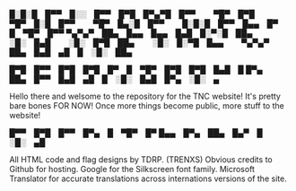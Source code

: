 
█░█░█ █▀▀ █░░ █▀▀ █▀█ █▀▄▀█ █▀▀   ▀█▀ █▀█   ▀█▀ █░█ █▀▀   ▀█▀ █▄░█ █▀▀   █░█░█ █▀▀ █▄▄ █▀ █ ▀█▀ █▀▀
▀▄▀▄▀ ██▄ █▄▄ █▄▄ █▄█ █░▀░█ ██▄   ░█░ █▄█   ░█░ █▀█ ██▄   ░█░ █░▀█ █▄▄   ▀▄▀▄▀ ██▄ █▄█ ▄█ █ ░█░ ██▄

█▀█ █▀▀ █▀█ █▀█ █▀ █ ▀█▀ █▀█ █▀█ █▄█ █
█▀▄ ██▄ █▀▀ █▄█ ▄█ █ ░█░ █▄█ █▀▄ ░█░ ▄

Hello there and welsome to the repository for the TNC website!
It's pretty bare bones FOR NOW! Once more things become public, more stuff to the website!



█▀▀ █▀█ █▀▀ █▀▄ █ ▀█▀ █▀
█▄▄ █▀▄ ██▄ █▄▀ █ ░█░ ▄█

All HTML code and flag designs by TDRP. (TRENXS)
Obvious credits to Github for hosting.
Google for the Silkscreen font family.
Microsoft Translator for accurate translations across internations versions of the site.
